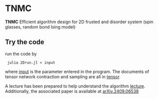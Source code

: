 # TNMC
**TNMC** Efficient algorithm design for 2D frusted and disorder system (spin glasses, random bond Ising model)

## Try the code
run the code  by 
```
 julia 2Drun.jl < input
```
where [input](src/input) is the parameter entered in the program. The documents of tensor network contraction and sampling are all in [tensor](src/Tensor.jl). 

A lecture has been prepared to help understand the algorithm [lecture](lecture/TNMC.ipynb). Additionally, the associated paper is available at [arXiv.2409.06538](https://doi.org/10.48550/arXiv.2409.06538)
